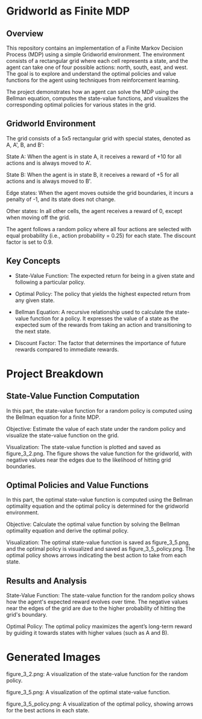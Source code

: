 # Gridworld as Finite MDP
## Overview
This repository contains an implementation of a Finite Markov Decision Process (MDP) using a simple Gridworld environment. The environment consists of a rectangular grid where each cell represents a state, and the agent can take one of four possible actions: north, south, east, and west. The goal is to explore and understand the optimal policies and value functions for the agent using techniques from reinforcement learning.

The project demonstrates how an agent can solve the MDP using the Bellman equation, computes the state-value functions, and visualizes the corresponding optimal policies for various states in the grid.

## Gridworld Environment
The grid consists of a 5x5 rectangular grid with special states, denoted as A, A', B, and B':

State A: When the agent is in state A, it receives a reward of +10 for all actions and is always moved to A'.

State B: When the agent is in state B, it receives a reward of +5 for all actions and is always moved to B'.

Edge states: When the agent moves outside the grid boundaries, it incurs a penalty of -1, and its state does not change.

Other states: In all other cells, the agent receives a reward of 0, except when moving off the grid.

The agent follows a random policy where all four actions are selected with equal probability (i.e., action probability = 0.25) for each state. The discount factor is set to 0.9.

## Key Concepts
- State-Value Function: The expected return for being in a given state and following a particular policy.

- Optimal Policy: The policy that yields the highest expected return from any given state.

- Bellman Equation: A recursive relationship used to calculate the state-value function for a policy. It expresses the value of a state as the expected sum of the rewards from taking an action and transitioning to the next state.

- Discount Factor: The factor that determines the importance of future rewards compared to immediate rewards.

# Project Breakdown

## State-Value Function Computation
In this part, the state-value function for a random policy is computed using the Bellman equation for a finite MDP.

Objective: Estimate the value of each state under the random policy and visualize the state-value function on the grid.

Visualization: The state-value function is plotted and saved as figure_3_2.png. The figure shows the value function for the gridworld, with negative values near the edges due to the likelihood of hitting grid boundaries.

## Optimal Policies and Value Functions
In this part, the optimal state-value function is computed using the Bellman optimality equation and the optimal policy is determined for the gridworld environment.

Objective: Calculate the optimal value function by solving the Bellman optimality equation and derive the optimal policy.

Visualization: The optimal state-value function is saved as figure_3_5.png, and the optimal policy is visualized and saved as figure_3_5_policy.png. The optimal policy shows arrows indicating the best action to take from each state.

## Results and Analysis
State-Value Function: The state-value function for the random policy shows how the agent's expected reward evolves over time. The negative values near the edges of the grid are due to the higher probability of hitting the grid's boundary.

Optimal Policy: The optimal policy maximizes the agent’s long-term reward by guiding it towards states with higher values (such as A and B).

# Generated Images
figure_3_2.png: A visualization of the state-value function for the random policy.

figure_3_5.png: A visualization of the optimal state-value function.

figure_3_5_policy.png: A visualization of the optimal policy, showing arrows for the best actions in each state.



